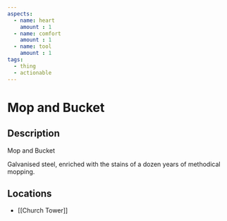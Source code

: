 ```yaml
---
aspects: 
  - name: heart
    amount : 1
  - name: comfort
    amount : 1
  - name: tool
    amount : 1
tags:
  - thing
  - actionable
---
```


# Mop and Bucket

## Description
Mop and Bucket

Galvanised steel, enriched with the stains of a dozen years of methodical mopping.
## Locations
- [[Church Tower]]